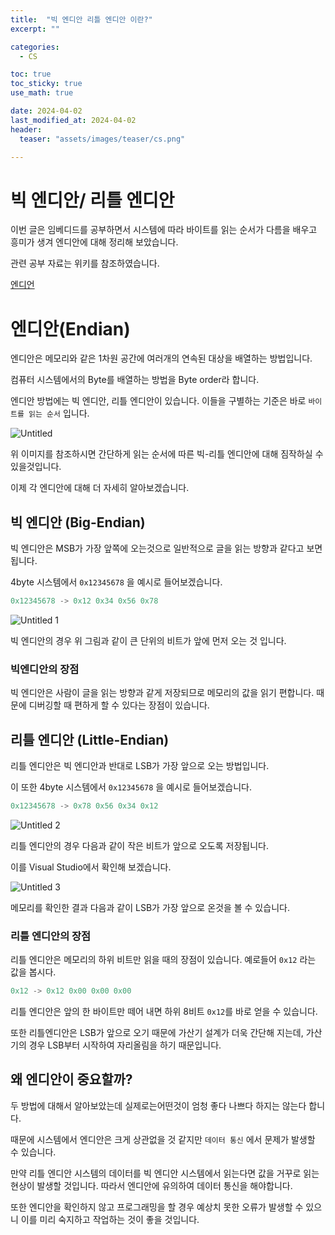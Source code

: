 ```yaml
---
title:  "빅 엔디안 리틀 엔디안 이란?" 
excerpt: ""

categories:
  - CS

toc: true
toc_sticky: true
use_math: true

date: 2024-04-02
last_modified_at: 2024-04-02
header: 
  teaser: "assets/images/teaser/cs.png"

---
```


# 빅 엔디안/ 리틀 엔디안

이번 글은 임베디드를 공부하면서 시스템에 따라 바이트를 읽는 순서가 다름을 배우고 흥미가 생겨 엔디안에 대해 정리해 보았습니다.

관련 공부 자료는 위키를 참조하였습니다.

[엔디언](https://ko.wikipedia.org/wiki/엔디언)

# 엔디안(Endian)

엔디안은 메모리와 같은 1차원 공간에 여러개의 연속된 대상을 배열하는 방법입니다.

컴퓨터 시스템에서의 Byte를 배열하는 방법을 Byte order라 합니다.

엔디안 방법에는 빅 엔디안, 리틀 엔디안이 있습니다. 이들을 구별하는 기준은 바로 `바이트를 읽는 순서` 입니다.

![Untitled](https://github.com/YDongHyun/YDongHyun.github.io/assets/80799025/08dbb9fa-5d36-45b5-a327-ab3077a53857)

위 이미지를 참조하시면 간단하게 읽는 순서에 따른 빅-리틀 엔디안에 대해 짐작하실 수 있을것입니다.

이제 각 엔디안에 대해 더 자세히 알아보겠습니다.

## 빅 엔디안 (Big-Endian)

빅 엔디안은 MSB가 가장 앞쪽에 오는것으로 일반적으로 글을 읽는 방향과 같다고 보면 됩니다.

4byte 시스템에서 `0x12345678` 을 예시로 들어보겠습니다.

```jsx
0x12345678 -> 0x12 0x34 0x56 0x78
```

![Untitled 1](https://github.com/YDongHyun/YDongHyun.github.io/assets/80799025/a61d7f60-e5b9-406a-a412-67a28889d685)

빅 엔디안의 경우 위 그림과 같이 큰 단위의 비트가 앞에 먼저 오는 것 입니다.

### 빅엔디안의 장점

빅 엔디안은 사람이 글을 읽는 방향과 같게 저장되므로 메모리의 값을 읽기 편합니다. 때문에 디버깅할 때 편하게 할 수 있다는 장점이 있습니다. 

## 리틀 엔디안 (Little-Endian)

리틀 엔디안은 빅 엔디안과 반대로 LSB가 가장 앞으로 오는 방법입니다.

이 또한 4byte 시스템에서 `0x12345678` 을 예시로 들어보겠습니다.

```jsx
0x12345678 -> 0x78 0x56 0x34 0x12
```

![Untitled 2](https://github.com/YDongHyun/YDongHyun.github.io/assets/80799025/5beeb083-0759-4bab-af5f-76c4ea33e5a9)

리틀 엔디안의 경우 다음과 같이 작은 비트가 앞으로 오도록 저장됩니다.

이를 Visual Studio에서 확인해 보겠습니다. 

![Untitled 3](https://github.com/YDongHyun/YDongHyun.github.io/assets/80799025/072f17d1-6af5-4fc0-bc19-c4da4dfcfa61)

 메모리를 확인한 결과 다음과 같이 LSB가 가장 앞으로 온것을 볼 수 있습니다.

### 리틀 엔디안의 장점

리틀 엔디안은 메모리의 하위 비트만 읽을 때의 장점이 있습니다. 예로들어 `0x12` 라는 값을 봅시다.

```jsx
0x12 -> 0x12 0x00 0x00 0x00
```

리틀 엔디안은 앞의 한 바이트만 떼어 내면 하위  8비트 `0x12`를 바로 얻을 수 있습니다. 

또한 리틀엔디안은 LSB가 앞으로 오기 때문에 가산기 설계가 더욱 간단해 지는데, 가산기의 경우 LSB부터 시작하여 자리올림을 하기 때문입니다. 

## 왜 엔디안이 중요할까?

두 방법에 대해서 알아보았는데 실제로는어떤것이 엄청 좋다 나쁘다 하지는 않는다 합니다.

때문에 시스템에서 엔디안은 크게 상관없을 것 같지만 `데이터 통신` 에서 문제가 발생할 수 있습니다.

만약 리틀 엔디안 시스템의 데이터를 빅 엔디안 시스템에서 읽는다면 값을 거꾸로 읽는 현상이 발생할 것입니다. 따라서 엔디안에 유의하여 데이터 통신을 해야합니다.

또한 엔디안을 확인하지 않고 프로그래밍을 할 경우 예상치 못한 오류가 발생할 수 있으니 이를 미리 숙지하고 작업하는 것이 좋을 것입니다.
